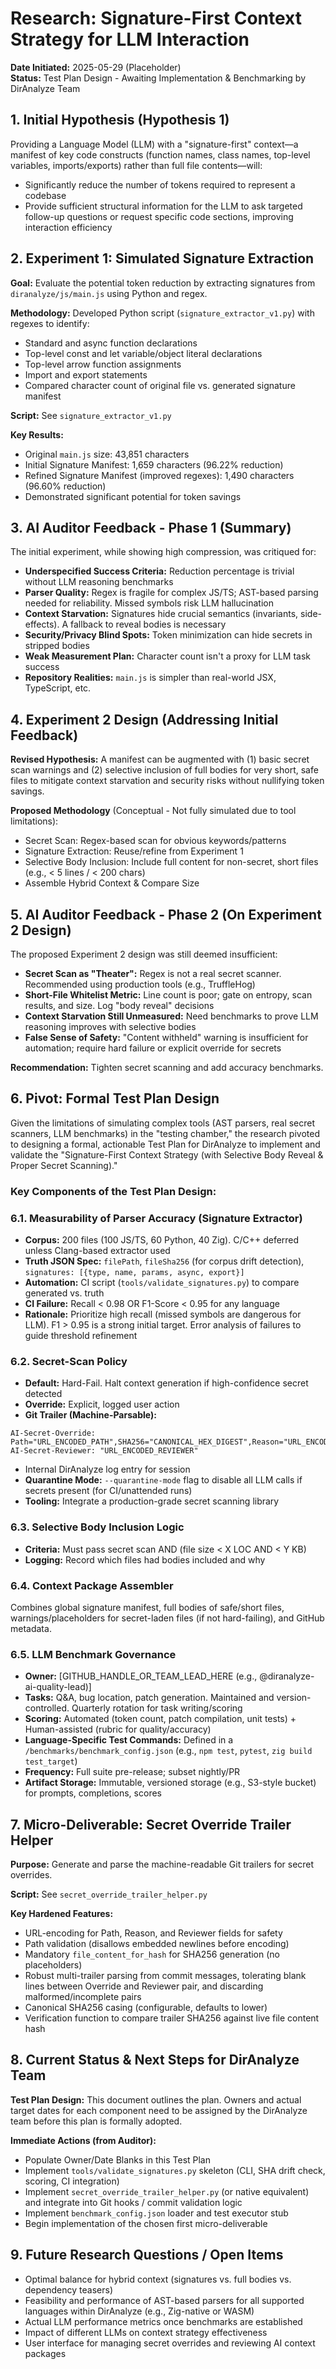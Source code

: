 # Research: Signature-First Context Strategy for LLM Interaction

**Date Initiated:** 2025-05-29 (Placeholder)  
**Status:** Test Plan Design - Awaiting Implementation & Benchmarking by DirAnalyze Team

## 1. Initial Hypothesis (Hypothesis 1)

Providing a Language Model (LLM) with a "signature-first" context—a manifest of key code constructs (function names, class names, top-level variables, imports/exports) rather than full file contents—will:

- Significantly reduce the number of tokens required to represent a codebase
- Provide sufficient structural information for the LLM to ask targeted follow-up questions or request specific code sections, improving interaction efficiency

## 2. Experiment 1: Simulated Signature Extraction

**Goal:** Evaluate the potential token reduction by extracting signatures from `diranalyze/js/main.js` using Python and regex.

**Methodology:**
Developed Python script (`signature_extractor_v1.py`) with regexes to identify:
- Standard and async function declarations
- Top-level const and let variable/object literal declarations
- Top-level arrow function assignments
- Import and export statements
- Compared character count of original file vs. generated signature manifest

**Script:** See `signature_extractor_v1.py`

**Key Results:**
- Original `main.js` size: 43,851 characters
- Initial Signature Manifest: 1,659 characters (96.22% reduction)
- Refined Signature Manifest (improved regexes): 1,490 characters (96.60% reduction)
- Demonstrated significant potential for token savings

## 3. AI Auditor Feedback - Phase 1 (Summary)

The initial experiment, while showing high compression, was critiqued for:

- **Underspecified Success Criteria:** Reduction percentage is trivial without LLM reasoning benchmarks
- **Parser Quality:** Regex is fragile for complex JS/TS; AST-based parsing needed for reliability. Missed symbols risk LLM hallucination
- **Context Starvation:** Signatures hide crucial semantics (invariants, side-effects). A fallback to reveal bodies is necessary
- **Security/Privacy Blind Spots:** Token minimization can hide secrets in stripped bodies
- **Weak Measurement Plan:** Character count isn't a proxy for LLM task success
- **Repository Realities:** `main.js` is simpler than real-world JSX, TypeScript, etc.

## 4. Experiment 2 Design (Addressing Initial Feedback)

**Revised Hypothesis:** A manifest can be augmented with (1) basic secret scan warnings and (2) selective inclusion of full bodies for very short, safe files to mitigate context starvation and security risks without nullifying token savings.

**Proposed Methodology** (Conceptual - Not fully simulated due to tool limitations):
- Secret Scan: Regex-based scan for obvious keywords/patterns
- Signature Extraction: Reuse/refine from Experiment 1
- Selective Body Inclusion: Include full content for non-secret, short files (e.g., < 5 lines / < 200 chars)
- Assemble Hybrid Context & Compare Size

## 5. AI Auditor Feedback - Phase 2 (On Experiment 2 Design)

The proposed Experiment 2 design was still deemed insufficient:

- **Secret Scan as "Theater":** Regex is not a real secret scanner. Recommended using production tools (e.g., TruffleHog)
- **Short-File Whitelist Metric:** Line count is poor; gate on entropy, scan results, and size. Log "body reveal" decisions
- **Context Starvation Still Unmeasured:** Need benchmarks to prove LLM reasoning improves with selective bodies
- **False Sense of Safety:** "Content withheld" warning is insufficient for automation; require hard failure or explicit override for secrets

**Recommendation:** Tighten secret scanning and add accuracy benchmarks.

## 6. Pivot: Formal Test Plan Design

Given the limitations of simulating complex tools (AST parsers, real secret scanners, LLM benchmarks) in the "testing chamber," the research pivoted to designing a formal, actionable Test Plan for DirAnalyze to implement and validate the "Signature-First Context Strategy (with Selective Body Reveal & Proper Secret Scanning)."

### Key Components of the Test Plan Design:

### 6.1. Measurability of Parser Accuracy (Signature Extractor)

- **Corpus:** 200 files (100 JS/TS, 60 Python, 40 Zig). C/C++ deferred unless Clang-based extractor used
- **Truth JSON Spec:** `filePath`, `fileSha256` (for corpus drift detection), `signatures: [{type, name, params, async, export}]`
- **Automation:** CI script (`tools/validate_signatures.py`) to compare generated vs. truth
- **CI Failure:** Recall < 0.98 OR F1-Score < 0.95 for any language
- **Rationale:** Prioritize high recall (missed symbols are dangerous for LLM). F1 > 0.95 is a strong initial target. Error analysis of failures to guide threshold refinement

### 6.2. Secret-Scan Policy

- **Default:** Hard-Fail. Halt context generation if high-confidence secret detected
- **Override:** Explicit, logged user action
- **Git Trailer (Machine-Parsable):**

```
AI-Secret-Override: Path="URL_ENCODED_PATH",SHA256="CANONICAL_HEX_DIGEST",Reason="URL_ENCODED_REASON"
AI-Secret-Reviewer: "URL_ENCODED_REVIEWER"
```

- Internal DirAnalyze log entry for session
- **Quarantine Mode:** `--quarantine-mode` flag to disable all LLM calls if secrets present (for CI/unattended runs)
- **Tooling:** Integrate a production-grade secret scanning library

### 6.3. Selective Body Inclusion Logic

- **Criteria:** Must pass secret scan AND (file size < X LOC AND < Y KB)
- **Logging:** Record which files had bodies included and why

### 6.4. Context Package Assembler

Combines global signature manifest, full bodies of safe/short files, warnings/placeholders for secret-laden files (if not hard-failing), and GitHub metadata.

### 6.5. LLM Benchmark Governance

- **Owner:** [GITHUB_HANDLE_OR_TEAM_LEAD_HERE (e.g., @diranalyze-ai-quality-lead)]
- **Tasks:** Q&A, bug location, patch generation. Maintained and version-controlled. Quarterly rotation for task writing/scoring
- **Scoring:** Automated (token count, patch compilation, unit tests) + Human-assisted (rubric for quality/accuracy)
- **Language-Specific Test Commands:** Defined in a `/benchmarks/benchmark_config.json` (e.g., `npm test`, `pytest`, `zig build test_target`)
- **Frequency:** Full suite pre-release; subset nightly/PR
- **Artifact Storage:** Immutable, versioned storage (e.g., S3-style bucket) for prompts, completions, scores

## 7. Micro-Deliverable: Secret Override Trailer Helper

**Purpose:** Generate and parse the machine-readable Git trailers for secret overrides.

**Script:** See `secret_override_trailer_helper.py`

**Key Hardened Features:**
- URL-encoding for Path, Reason, and Reviewer fields for safety
- Path validation (disallows embedded newlines before encoding)
- Mandatory `file_content_for_hash` for SHA256 generation (no placeholders)
- Robust multi-trailer parsing from commit messages, tolerating blank lines between Override and Reviewer pair, and discarding malformed/incomplete pairs
- Canonical SHA256 casing (configurable, defaults to lower)
- Verification function to compare trailer SHA256 against live file content hash

## 8. Current Status & Next Steps for DirAnalyze Team

**Test Plan Design:** This document outlines the plan. Owners and actual target dates for each component need to be assigned by the DirAnalyze team before this plan is formally adopted.

**Immediate Actions (from Auditor):**
- Populate Owner/Date Blanks in this Test Plan
- Implement `tools/validate_signatures.py` skeleton (CLI, SHA drift check, scoring, CI integration)
- Implement `secret_override_trailer_helper.py` (or native equivalent) and integrate into Git hooks / commit validation logic
- Implement `benchmark_config.json` loader and test executor stub
- Begin implementation of the chosen first micro-deliverable

## 9. Future Research Questions / Open Items

- Optimal balance for hybrid context (signatures vs. full bodies vs. dependency teasers)
- Feasibility and performance of AST-based parsers for all supported languages within DirAnalyze (e.g., Zig-native or WASM)
- Actual LLM performance metrics once benchmarks are established
- Impact of different LLMs on context strategy effectiveness
- User interface for managing secret overrides and reviewing AI context packages